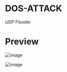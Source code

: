 # DOS-ATTACK
UDP Flooder

# Preview
![image](https://user-images.githubusercontent.com/101671122/158838607-1a38c1fc-8e9f-4eed-8387-e5ec13a26f9d.png)


![image](https://user-images.githubusercontent.com/101671122/158838640-ced9ff59-6313-4fb8-83f2-daca0d4d57ea.png)

